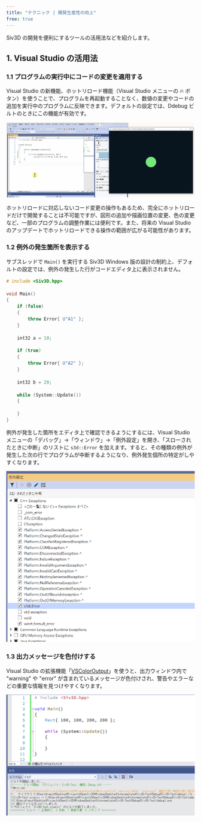 ```yaml
---
title: "テクニック | 開発生産性の向上"
free: true
---
```


Siv3D の開発を便利にするツールの活用法などを紹介します。

## 1. Visual Studio の活用法

### 1.1 プログラムの実行中にコードの変更を適用する

Visual Studio の新機能、ホットリロード機能（Visual Studio メニューの 🔥 ボタン）を使うことで、プログラムを再起動することなく、数値の変更やコードの追加を実行中のプログラムに反映できます。デフォルトの設定では、Ddebug ビルトのときにこの機能が有効です。

![](/images/doc_v6/technique/productivity/hotreload.gif)

ホットリロードに対応しないコード変更の操作もあるため、完全にホットリロードだけで開発することは不可能ですが、図形の追加や描画位置の変更、色の変更など、一部のプログラムの調整作業には便利です。また、将来の Visual Studio のアップデートでホットリロードできる操作の範囲が広がる可能性があります。


### 1.2 例外の発生箇所を表示する

サブスレッドで `Main()` を実行する Siv3D Windows 版の設計の制約上、デフォルトの設定では、例外の発生した行がコードエディタ上に表示されません。

```cpp
# include <Siv3D.hpp>

void Main()
{
	if (false)
	{
		throw Error{ U"A1" };
	}

	int32 a = 10;

	if (true)
	{
		throw Error{ U"A2" };
	}

	int32 b = 20;

	while (System::Update())
	{

	}
}
```

例外が発生した箇所をエディタ上で確認できるようにするには、Visual Studio メニューの「デバッグ」→「ウィンドウ」→「例外設定」を開き、「スローされたときに中断」のリストに `s3d::Error` を加えます。すると、その種類の例外が発生した次の行でプログラムが中断するようになり、例外発生個所の特定がしやすくなります。

![](/images/doc_v6/technique/productivity/exception.png)


### 1.3 出力メッセージを色付けする

Visual Studio の拡張機能「[VSColorOutput](https://marketplace.visualstudio.com/items?itemName=MikeWard-AnnArbor.VSColorOutput)」を使うと、出力ウィンドウ内で "warning" や "error" が含まれているメッセージが色付けされ、警告やエラーなどの重要な情報を見つけやすくなります。

![](/images/doc_v6/technique/productivity/vscoloroutput.png)
